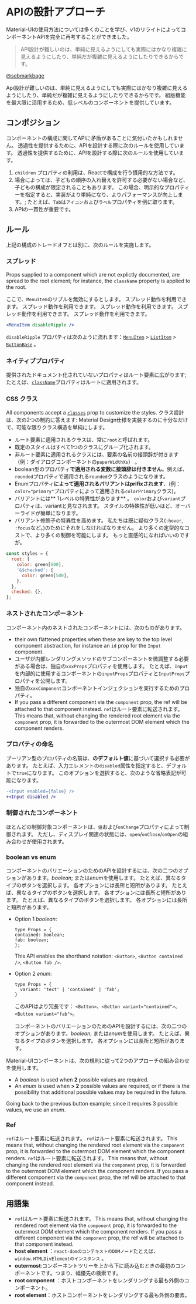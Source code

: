 # APIの設計アプローチ

<p class="description">Material-UIの使用方法については多くのことを学び、v1のリライトによってコンポーネントAPIを完全に再考することができました。</p>

> API設計が難しいのは、単純に見えるようにしても実際にはかなり複雑に見えるようにしたり、単純だが複雑に見えるようにしたりできるからです。

[@sebmarkbage](https://twitter.com/sebmarkbage/status/728433349337841665)

Api設計が難しいのは、単純に見えるようにしても実際にはかなり複雑に見えるようにしたり、単純だが複雑に見えるようにしたりできるからです。 組版機能を最大限に活用するため、低レベルのコンポーネントを提供しています。

## コンポジション

コンポーネントの構成に関してAPIに矛盾があることに気付いたかもしれません。 透過性を提供するために、APIを設計する際に次のルールを使用しています。 透過性を提供するために、APIを設計する際に次のルールを使用しています。

1. `children` プロパティの利用は、Reactで構成を行う慣用的な方法です。
2. 場合によっては、子どもの順序の入れ替えを許可する必要がない場合など、子どもの構成が限定されることもあります。 この場合、明示的なプロパティーを指定すると、実装がより単純になり、よりパフォーマンスが向上します。; たとえば、`Tab`は`アイコン`および`ラベル`プロパティを例に取ります。
3. APIの一貫性が重要です。

## ルール

上記の構成のトレードオフとは別に、次のルールを実施します。

### スプレッド

Props supplied to a component which are not explictly documented, are spread to the root element; for instance, the `className` property is applied to the root.

ここで、`MenuItem`のリプルを無効にするとします。 スプレッド動作を利用できます。 スプレッド動作を利用できます。 スプレッド動作を利用できます。 スプレッド動作を利用できます。 スプレッド動作を利用できます。

```jsx
<MenuItem disableRipple />
```

`disableRipple` プロパティは次のように流れます：[`MenuItem`](/api/menu-item/) > [`ListItem`](/api/list-item/) > [`ButtonBase`](/api/button-base/) 。

### ネイティブプロパティ

提供されたドキュメント化されていないプロパティはルート要素に広がります; たとえば、[`className`](/customization/components/#overriding-styles-with-class-names)プロパティはルートに適用されます。

### CSS クラス

All components accept a [`classes`](/customization/components/#overriding-styles-with-classes) prop to customize the styles. クラス設計は、次の2つの制約に答えます: Material Design仕様を実装するのに十分なだけで、可能な限りクラス構造を単純にします。

- ルート要素に適用されるクラスは、常に`root`と呼ばれます。
- 既定のスタイルはすべて1つのクラスにグループ化されます。
- 非ルート要素に適用されるクラスには、要素の名前の接頭辞が付きます（例：ダイアログコンポーネントの`paperWidthXs`） 。
- boolean型のプロパティ**で適用される変数に接頭辞は付きません**。例えば、`rounded`プロパティで適用される`rounded`クラスのようになります。
- Enumプロパティ**によって適用されるバリアントはprifixされます**、(例：`color="primary"`プロパティによって適用される`colorPrimary`クラス)。
- バリアントには** 1レベルの特異性があります** 。 `color`および`variant`プロパティは、variantと見なされます。 スタイルの特殊性が低いほど、オーバーライドが簡単になります。
- バリアント修飾子の特異性を高めます。 私たちは既に疑似クラス(`:hover`, `:focus`など。)のためにそれをしなければなりません</strong>。 より多くの定型的なコストで、より多くの制御を可能にします。 もっと直感的になればいいのですが。

```js
const styles = {
  root: {
    color: green[600],
    '&$checked': {
      color: green[500],
    },
  },
  checked: {},
};
```

### ネストされたコンポーネント

コンポーネント内のネストされたコンポーネントには、次のものがあります。

- their own flattened properties when these are key to the top level component abstraction, for instance an `id` prop for the `Input` component.
- ユーザが内部レンダリングメソッドのサブコンポーネントを微調整する必要がある場合は、独自の`xxxProps`プロパティを使用します。 たとえば、`Input`を内部的に使用するコンポーネントの`inputProps`プロパティと`InputProps`プロパティを公開します。
- 独自の`xxxComponent`コンポーネントインジェクションを実行するためのプロパティ。
- If you pass a different component via the `component` prop, the ref will be attached to that component instead. `ref`はルート要素に転送されます。 This means that, without changing the rendered root element via the `component` prop, it is forwarded to the outermost DOM element which the component renders.

### プロパティの命名

ブーリアン型のプロパティの名前は、**のデフォルト値**に基づいて選択する必要があります。 たとえば、入力エレメントの`disabled`属性を指定すると、デフォルトで`true`になります。 このオプションを選択すると、次のような省略表記が可能になります。

```diff
-<Input enabled={false} />
+<Input disabled />
```

### 制御されたコンポーネント

ほとんどの制御対象コンポーネントは、`値`および`onChange`プロパティによって制御されます。 ただし、ディスプレイ関連の状態には、`open`/`onClose`/`onOpen`の組み合わせが使用されます。

### boolean vs enum

コンポーネントのバリエーションのためのAPIを設計するには、次の二つのオプションがあります。*boolean*; または*enum*を使用します。 たとえば、異なるタイプのボタンを選択します。 各オプションには長所と短所があります。 たとえば、異なるタイプのボタンを選択します。 各オプションには長所と短所があります。 たとえば、異なるタイプのボタンを選択します。 各オプションには長所と短所があります。

- Option 1 *boolean*:
    
    ```tsx
    type Props = {
    contained: boolean;
    fab: boolean;
    };
    ```
    
    This API enables the shorthand notation: `<Button>`, `<Button contained />`, `<Button fab />`.

- Option 2 *enum*:
    
    ```tsx
    type Props = {
      variant: 'text' | 'contained' | 'fab';
    }
    ```
    
    このAPIはより冗長です： `<Button>`、`<Button variant="contained">`、`<Button variant="fab">`。
    
    コンポーネントのバリエーションのためのAPIを設計するには、次の二つのオプションがあります。*boolean*; または*enum*を使用します。 たとえば、異なるタイプのボタンを選択します。 各オプションには長所と短所があります。

Material-UIコンポーネントは、次の規則に従って2つのアプローチの組み合わせを使用します。

- A *boolean* is used when **2** possible values are required.
- An *enum* is used when **> 2** possible values are required, or if there is the possibility that additional possible values may be required in the future.

Going back to the previous button example; since it requires 3 possible values, we use an *enum*.

### Ref

`ref`はルート要素に転送されます。 `ref`はルート要素に転送されます。 This means that, without changing the rendered root element via the `component` prop, it is forwarded to the outermost DOM element which the component renders. `ref`はルート要素に転送されます。 This means that, without changing the rendered root element via the `component` prop, it is forwarded to the outermost DOM element which the component renders. If you pass a different component via the `component` prop, the ref will be attached to that component instead.

## 用語集

- `ref`はルート要素に転送されます。 This means that, without changing the rendered root element via the `component` prop, it is forwarded to the outermost DOM element which the component renders. If you pass a different component via the `component` prop, the ref will be attached to that component instead.
- **host element** ：`react-domのコンテキストのDOMノード`たとえば、`window.HTMLDivElementのインスタンス` 。
- **outermost**:コンポーネントツリーを上から下に読み込むときの最初のコンポーネントです。つまり、幅優先の検索です。
- **root component** ：ホストコンポーネントをレンダリングする最も外側のコンポーネント。
- **root element**：ホストコンポーネントをレンダリングする最も外側の要素。
